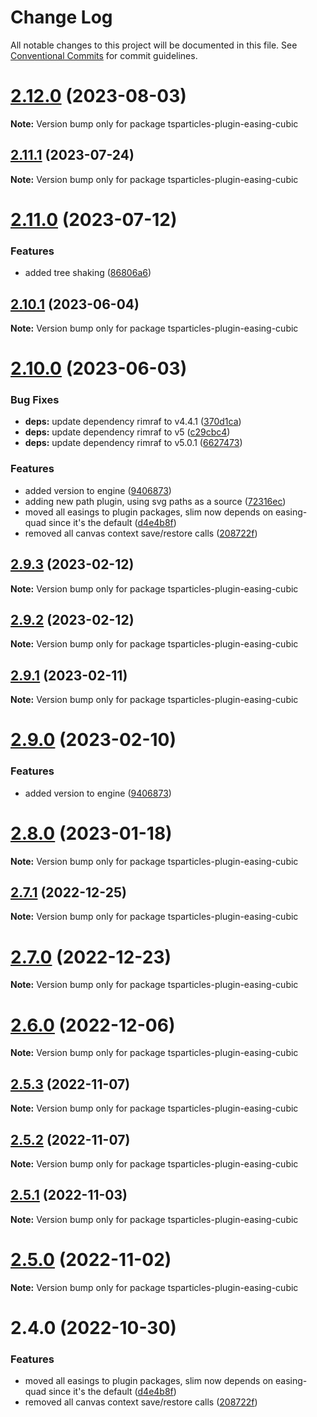 # Change Log

All notable changes to this project will be documented in this file.
See [Conventional Commits](https://conventionalcommits.org) for commit guidelines.

# [2.12.0](https://github.com/matteobruni/tsparticles/compare/v2.11.1...v2.12.0) (2023-08-03)

**Note:** Version bump only for package tsparticles-plugin-easing-cubic





## [2.11.1](https://github.com/matteobruni/tsparticles/compare/v2.11.0...v2.11.1) (2023-07-24)

**Note:** Version bump only for package tsparticles-plugin-easing-cubic





# [2.11.0](https://github.com/matteobruni/tsparticles/compare/v2.10.1...v2.11.0) (2023-07-12)


### Features

* added tree shaking ([86806a6](https://github.com/matteobruni/tsparticles/commit/86806a6054d89b050567599daab20da3b643b788))





## [2.10.1](https://github.com/matteobruni/tsparticles/compare/v2.10.0...v2.10.1) (2023-06-04)

**Note:** Version bump only for package tsparticles-plugin-easing-cubic

# [2.10.0](https://github.com/matteobruni/tsparticles/compare/v2.0.0-alpha.0...v2.10.0) (2023-06-03)

### Bug Fixes

-   **deps:** update dependency rimraf to v4.4.1 ([370d1ca](https://github.com/matteobruni/tsparticles/commit/370d1ca4d3bb0ea8bfe5fb3e0f5e1d74f45f4de6))
-   **deps:** update dependency rimraf to v5 ([c29cbc4](https://github.com/matteobruni/tsparticles/commit/c29cbc43ed0d3522b718e7236a48eae9b91cde43))
-   **deps:** update dependency rimraf to v5.0.1 ([6627473](https://github.com/matteobruni/tsparticles/commit/66274734c70b5759c59f7e949c8fcb2c8529bdf2))

### Features

-   added version to engine ([9406873](https://github.com/matteobruni/tsparticles/commit/9406873c6551b59e64edbe3a0e4fe59ef2cde4c6))
-   adding new path plugin, using svg paths as a source ([72316ec](https://github.com/matteobruni/tsparticles/commit/72316ec38ee3556ad2db0af4e84a14529ddb1b9b))
-   moved all easings to plugin packages, slim now depends on easing-quad since it's the default ([d4e4b8f](https://github.com/matteobruni/tsparticles/commit/d4e4b8f6685ab748e82322877bf1e9d2d23574d4))
-   removed all canvas context save/restore calls ([208722f](https://github.com/matteobruni/tsparticles/commit/208722f0a521246165b7cdc529dfbfbd7a3cf7eb))

## [2.9.3](https://github.com/matteobruni/tsparticles/compare/tsparticles-plugin-easing-cubic@2.9.2...tsparticles-plugin-easing-cubic@2.9.3) (2023-02-12)

**Note:** Version bump only for package tsparticles-plugin-easing-cubic

## [2.9.2](https://github.com/matteobruni/tsparticles/compare/tsparticles-plugin-easing-cubic@2.9.1...tsparticles-plugin-easing-cubic@2.9.2) (2023-02-12)

**Note:** Version bump only for package tsparticles-plugin-easing-cubic

## [2.9.1](https://github.com/matteobruni/tsparticles/compare/tsparticles-plugin-easing-cubic@2.9.0...tsparticles-plugin-easing-cubic@2.9.1) (2023-02-11)

**Note:** Version bump only for package tsparticles-plugin-easing-cubic

# [2.9.0](https://github.com/matteobruni/tsparticles/compare/tsparticles-plugin-easing-cubic@2.8.0...tsparticles-plugin-easing-cubic@2.9.0) (2023-02-10)

### Features

-   added version to engine ([9406873](https://github.com/matteobruni/tsparticles/commit/9406873c6551b59e64edbe3a0e4fe59ef2cde4c6))

# [2.8.0](https://github.com/matteobruni/tsparticles/compare/tsparticles-plugin-easing-cubic@2.7.1...tsparticles-plugin-easing-cubic@2.8.0) (2023-01-18)

**Note:** Version bump only for package tsparticles-plugin-easing-cubic

## [2.7.1](https://github.com/matteobruni/tsparticles/compare/tsparticles-plugin-easing-cubic@2.7.0...tsparticles-plugin-easing-cubic@2.7.1) (2022-12-25)

**Note:** Version bump only for package tsparticles-plugin-easing-cubic

# [2.7.0](https://github.com/matteobruni/tsparticles/compare/tsparticles-plugin-easing-cubic@2.6.0...tsparticles-plugin-easing-cubic@2.7.0) (2022-12-23)

**Note:** Version bump only for package tsparticles-plugin-easing-cubic

# [2.6.0](https://github.com/matteobruni/tsparticles/compare/tsparticles-plugin-easing-cubic@2.5.3...tsparticles-plugin-easing-cubic@2.6.0) (2022-12-06)

**Note:** Version bump only for package tsparticles-plugin-easing-cubic

## [2.5.3](https://github.com/matteobruni/tsparticles/compare/tsparticles-plugin-easing-cubic@2.5.2...tsparticles-plugin-easing-cubic@2.5.3) (2022-11-07)

**Note:** Version bump only for package tsparticles-plugin-easing-cubic

## [2.5.2](https://github.com/matteobruni/tsparticles/compare/tsparticles-plugin-easing-cubic@2.5.1...tsparticles-plugin-easing-cubic@2.5.2) (2022-11-07)

**Note:** Version bump only for package tsparticles-plugin-easing-cubic

## [2.5.1](https://github.com/matteobruni/tsparticles/compare/tsparticles-plugin-easing-cubic@2.5.0...tsparticles-plugin-easing-cubic@2.5.1) (2022-11-03)

**Note:** Version bump only for package tsparticles-plugin-easing-cubic

# [2.5.0](https://github.com/matteobruni/tsparticles/compare/tsparticles-plugin-easing-cubic@2.4.0...tsparticles-plugin-easing-cubic@2.5.0) (2022-11-02)

**Note:** Version bump only for package tsparticles-plugin-easing-cubic

# 2.4.0 (2022-10-30)

### Features

-   moved all easings to plugin packages, slim now depends on easing-quad since it's the default ([d4e4b8f](https://github.com/matteobruni/tsparticles/commit/d4e4b8f6685ab748e82322877bf1e9d2d23574d4))
-   removed all canvas context save/restore calls ([208722f](https://github.com/matteobruni/tsparticles/commit/208722f0a521246165b7cdc529dfbfbd7a3cf7eb))
